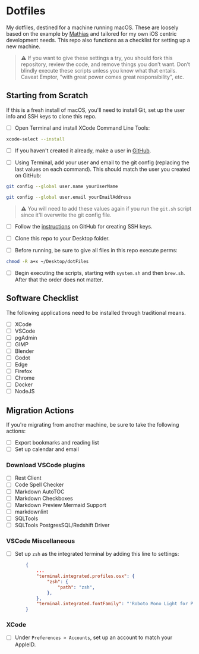 # Dotfiles

My dotfiles, destined for a machine running macOS. These are loosely based on the example by [Mathias](https://github.com/mathiasbynens/dotfiles) and tailored for my own iOS centric development needs. This repo also functions as a checklist for setting up a new machine.

> :warning: If you want to give these settings a try, you should fork this repository, review the code, and remove things you don’t want. Don’t blindly execute these scripts unless you know what that entails. Caveat Emptor, "with great power comes great responsibility", etc.

## Starting from Scratch

If this is a fresh install of macOS, you'll need to install Git, set up the user info and SSH keys to clone this repo.

- [ ] Open Terminal and install XCode Command Line Tools:

```bash
xcode-select --install
```

- [ ] If you haven't created it already, make a user in [GitHub](https://github.com).

- [ ] Using Terminal, add your user and email to the git config (replacing the last values on each command). This should match the user you created on GitHub:

```bash
git config --global user.name yourUserName
```

```bash
git config --global user.email yourEmailAddress
```

> :warning: You will need to add these values again if you run the `git.sh` script since it'll overwrite the git config file.

- [ ] Follow the [instructions](https://docs.github.com/en/authentication/connecting-to-github-with-ssh) on GitHub for creating SSH keys.

- [ ] Clone this repo to your Desktop folder.

- [ ] Before running, be sure to give all files in this repo execute perms:

```bash
chmod -R a+x ~/Desktop/dotFiles
```

- [ ] Begin executing the scripts, starting with `system.sh` and then `brew.sh`. After that the order does not matter.

## Software Checklist

The following applications need to be installed through traditional means.

- [ ] XCode
- [ ] VSCode
- [ ] pgAdmin
- [ ] GIMP
- [ ] Blender
- [ ] Godot
- [ ] Edge
- [ ] Firefox
- [ ] Chrome
- [ ] Docker
- [ ] NodeJS

## Migration Actions

If you're migrating from another machine, be sure to take the following actions:

- [ ] Export bookmarks and reading list
- [ ] Set up calendar and email

### Download VSCode plugins

- [ ] Rest Client
- [ ] Code Spell Checker
- [ ] Markdown AutoTOC
- [ ] Markdown Checkboxes
- [ ] Markdown Preview Mermaid Support
- [ ] markdownlint
- [ ] SQLTools
- [ ] SQLTools PostgresSQL/Redshift Driver

### VSCode Miscellaneous

- [ ] Set up `zsh` as the integrated terminal by adding this line to settings:

    ```json
        {
            ...
            "terminal.integrated.profiles.osx": {
                "zsh": {
                    "path": "zsh",
                },
            },
            "terminal.integrated.fontFamily": "'Roboto Mono Light for Powerline', 'PowerlineSymbols'"
        }
    ```

### XCode

- [ ] Under `Preferences > Accounts`, set up an account to match your AppleID.
